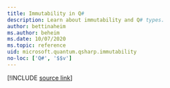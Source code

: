 ```yaml
---
title: Immutability in Q#
description: Learn about immutability and Q# types.
author: bettinaheim
ms.author: beheim
ms.date: 10/07/2020
ms.topic: reference
uid: microsoft.quantum.qsharp.immutability
no-loc: ['Q#', '$$v']
---
```


<!---
# Immutability in Q#
-->

[!INCLUDE [source link](~/includes/qsharp-language/Specifications/Language/4_TypeSystem/Immutability.md)]

